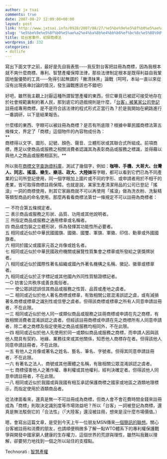 ```yaml
---
author: jx tsai
comments: true
date: 2007-08-27 12:09:00+00:00
layout: post
link: http://www.jxtsai.info/0928/2007/08/27/%e5%be%9e%e5%8f%b0%e5%ae%a2%e4%ba%8b%e4%bb%b6%ef%bc%8c%e5%88%9d%e6%8e%a2%e5%95%86%e6%a8%99%e6%b3%95/
slug: '%e5%be%9e%e5%8f%b0%e5%ae%a2%e4%ba%8b%e4%bb%b6%ef%bc%8c%e5%88%9d%e6%8e%a2%e5%95%86%e6%a8%99%e6%b3%95'
title: 從台客事件，初探商標法
wordpress_id: 332
categories:
- dotlife
---
```


寫出下面文字之前，最好是先自我表態----我反對台客把註冊為商標，因為我根本就不爽什麼商標、專利、智慧產權保障法律，那些法律制定根本是既得利益自我鞏固地盤優勢的工具----免得引起無謂的「撇清抹黑」論戰（呵呵，本站一直以來從沒有出現長串討論的情況，發生論戰應該也不錯吧）

  


好吧，雖然我主觀上討厭這種所謂智慧產權的東西，但它畢竟已被認可接受地存在於社會規範裏制約著人民，那到底它的遊戲規則是什麼，「[台客」被某家公司登記](http://www.bigsound.org/tkrock/2007/08/post_4.html)註冊成專用商標，是不是符合該法律的程式形式正當行為？於是我開始在網路進行一番調研，以下是結果報告。

  


什麼樣的東西、字眼可以被註冊為商標？是否有所底限？根據中華民國商標法第五條條文，界定了「商標」這個物件的內容物成份為：  
**  
商標得以文字、圖形、記號、顏色、聲音、立體形狀或其聯合式所組成。前項商標，應足以使商品或服務之相關消費者認識其為表彰商品或服務之標識，並得藉以與他人之商品或服務相區別。**

  


所以我在[商標文字查詢資料庫](http://tipo.hinet.net/TIPO_DR/BasicIPO.html)，測試了幾個字，例如：**咖啡、手機、大哥大、台灣人、同志、搖滾、樂生、樂活、政大、大陸妹**等字眼，都可以看到它們已為不同產業的公司所登記使用，同一個字眼加上圖片或不同的字形、或申請者用於不相干的產業，皆可取得商標註冊保障。也就是說，某家生產清潔用品的公司已登記「搖滾」一詞的商標使用，則其它家廠商就不可以再使用「搖滾」做為洗衣粉、洗髮精等類型商品的命名使用。那麼再看看商標法第廿一條規定不可以註冊為商標者：

  


一 不符合第五條規定者。  
二 表示商品或服務之形狀、品質、功用或其他說明者。  
三 所指定商品或服務之通用標章或名稱者。  
四 商品或包裝之立體形狀，係為發揮其功能性所必要者。  
五 相同或近似於中華民國國旗、國徽、國璽、軍旗、軍徽、印信、勳章或外國國旗者。  
六 相同於國父或國家元首之肖像或姓名者。  
七 相同或近似於中華民國政府機關或展覽性質集會之標章或所發給之褒獎牌狀者。  
八 相同或近似於國際性著名組織或國內外著名機構之名稱、徽記、徽章或標章者。  
九 相同或近似於正字標記或其他國內外同性質驗證標記者。  
一○ 妨害公共秩序或善良風俗者。  
一一 使公眾誤認誤信其商品或服務之性質、品質或產地之虞者。  
一二 相同或近似於他人著名商標或標章，有致相關公眾混淆誤認之虞，或有減損著名商標或標章之識別性或信譽之虞者。但得該商標或標章之所有人同意申請註冊者，不在此限。  
一三 相同或近似於他人同一或類似商品或服務之註冊商標或申請在先之商標，有致相關消費者混淆誤認之虞者。但經該註冊商標或申請在先之商標所有人同意申請者，除二者之商標及指定使用之商品或服務均相同外，不在此限。  
一四 相同或近似於他人先使用於同一或類似商品或服務之商標，而申請人因與該他人間具有契約、地緣、業務往來或其他關係，知悉他人商標存在者。但得該他人同意申請註冊者，不在此限。  
一五 有他人之肖像或著名之姓名、藝名、筆名、字號者。但得其同意申請註冊者，不在此限。  
一六 有著名之法人、商號或其他團體之名稱，有致相關公眾混淆誤認之虞者。  
一七 商標侵害他人之著作權、專利權或其他權利，經判決確定者。但得該他人同意申請註冊者，不在此限。  
一八 相同或近似於我國或與我國有相互承認保護商標之國家或地區之酒類地理標示，而指定使用於酒類商品者。

  


從法律面看來，還真是無一不可註冊成為商標，但商人會不會花費時間金錢來註冊成為「商標」則取決定識別度等市場效益吧？所以「台客」一詞被登記為商標，還真是無法駁倒它的「合法性」（「大陸客」還沒被註冊，想來是沒什麼市場價值。）

  


嗯，會寫出這篇文章，是受到今天上午一位朋友MSN傳來[一個簡訊的聯想](http://www.oxfam.org.hk/public/contents/article?item_id=58248&revision_id=58249)。關心台客被註冊和消費的朋友，也請順便稍微多了解一點WTO體系下的專利權保護戰爭與開發中國家窮人健康的生存權力，這個世界的荒謬與理性，雖然叫我難以理解，卻要努力地找到一個之所以站住的支橕點。

  


  
   
 Technorati : [智慧產權](http://technorati.com/tag/%E6%99%BA%E6%85%A7%E7%94%A2%E6%AC%8A)   

